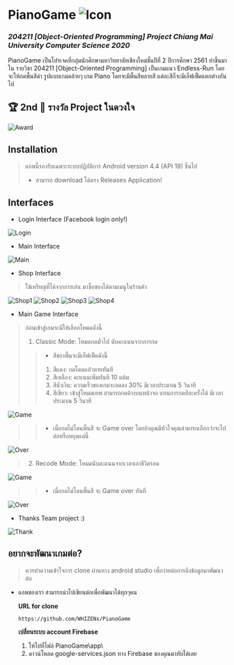 # PianoGame ![Icon](https://www.img.in.th/images/b2356fa7bf59130fbf79112521061740.png "Icon")
### *204211 [Object-Oriented Programming] Project Chiang Mai University Computer Science 2020*

PianoGame เป็นโปรเจคที่กลุ่มนักศึกษามหาวิทยาลัยเชียงใหม่ชั้นปีที่ 2 ปีการศึกษา 2561 ทำขึ้นมาใน รายวิชา 204211 [Object-Oriented Programming]
เป็นเกมแนว Endless-Run โดยจะให้กดพื้นสีดำ รูปแบบเกมคล้ายๆ เกม Piano โดยจะมีพื้นสีหลายสี แต่ละสีก็จะมีเอ็ฟเฟ็คแตกต่างกันไป

## 🏆 2nd 🥈 รางวัล Project ในดวงใจ
![Award](https://www.img.in.th/images/edc4a98b47b3ae1d1ba8f7086991eb0d.jpg "Award")

## Installation
> แอพนี้รองรับเฉพาะระบบปฏิบัติการ Android version 4.4 (API 19) ขึ้นไป
> - สามารถ download ได้ตรง Releases Application!

## Interfaces
- Login Interface (Facebook login only!)

![Login](https://www.img.in.th/images/ec4aedb82ca13a4af12ea7aed876a5ea.png "Login")

- Main Interface

![Main](https://www.img.in.th/images/63dc1adfce50f9d64cf318d41d06a041.jpg "Main")

- Shop Interface
> ใช้เหรียญที่ได้จากการเล่น มาซื้อของได้ตามเมนูในร้านค้า

![Shop1](https://www.img.in.th/images/3fea6b7d0627ece33dfaa01129f603ba.png "Shop1")  ![Shop2](https://www.img.in.th/images/66c935a032b292ebde9e08bd0383272a.png "Shop2") ![Shop3](https://www.img.in.th/images/f84cf42427a5fd41822bf5a1d094ab2d.png "Shop3") ![Shop4](https://www.img.in.th/images/af5ab08d5053351389e84b58f161c4a8.png "Shop4")

- Main Game Interface
> ก่อนเข้าสู่เกมจะมีให้เลือกโหมดดังนี้
> 1. Classic Mode: โหมดกดมั่วไป นับคะแนนจากการกด
> > - สีของพื้นจะมีเอ็ฟเฟ็คดังนี้
> > 1. สีแดง: กดโดนแล้วตายทันที
> > 2. สีเหลือง: คะแนนเพิ่มทันที 10 แต้ม
> > 3. สีน้ำเงิน: ความเร็วของเกมจะลดลง 30% มีเวลาประมาณ 5 วินาที
> > 4. สีเขียว: เข้าสู่โหมดเทพ สามารถกดค้างบนหน้าจอ แทนการกดทีละครั้งได้ มีเวลาประมาณ 5 วินาที

![Game](https://www.img.in.th/images/8b81f699c64d6924e362c4075cd5f2eb.png "Game")

> > - เมื่อกดไม่โดนพื้นสี จะ Game over โดยถ้าคุณมีหัวใจคุณสามารถเลือกว่าจะไปต่อหรือหยุดแค่นี้

![Over](https://www.img.in.th/images/b7e132dbae39e0b3d24eebf07e0472b4.png "Over")

> 2. Recode Mode: โหมดนับคะแนนจากเวลาเอาชีวิตรอด

![Game](https://www.img.in.th/images/f5e49b326b7c8e07472e44e05ac5f144.png "Game")

> > - เมื่อกดไม่โดนพื้นสี จะ Game over ทันที

![Over](https://www.img.in.th/images/ef23e61bcb2ca1fb710a2e763eaaa258.png "Over")

- Thanks Team project :)

![Thank](https://www.img.in.th/images/9af51435785c6e128e473f77c5ae7325.png "Thank")

## อยากจะพัฒนาเกมต่อ? 
> ควรทำความเข้าใจการ clone ผ่านทาง android studio เพื่อง่ายต่อการดึงข้อมูลมาพัฒนาต่อ
- แอพของเรา สามารถนำไปเขียนต่อเพื่อพัฒนาได้ทุกๆคน
 
  **URL for clone**
  ```
  https://github.com/WHIZENx/PianoGame
  ```
  **เปลี่ยนระบบ account Firebase**
  1. ให้ไปที่ไฟล์ PianoGame\app\
  2. ดาวน์โหลด google-services.json ทาง Firebase ของคุณมาทับได้เลย
